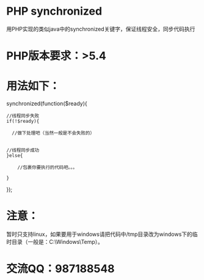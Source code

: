 # PHP synchronized
用PHP实现的类似java中的synchronized关键字，保证线程安全，同步代码执行

# PHP版本要求：>5.4

# 用法如下：
synchronized(function($ready){

    //线程同步失败
    if(!$ready){

      //做下处理吧（当然一般是不会失败的）


    //线程同步成功
    }else{

        //包裹你要执行的代码吧。。。

    }



});

# 注意：
暂时只支持linux，如果要用于windows请把代码中/tmp目录改为windows下的临时目录（一般是：C:\Windows\Temp）。

# 交流QQ：987188548
